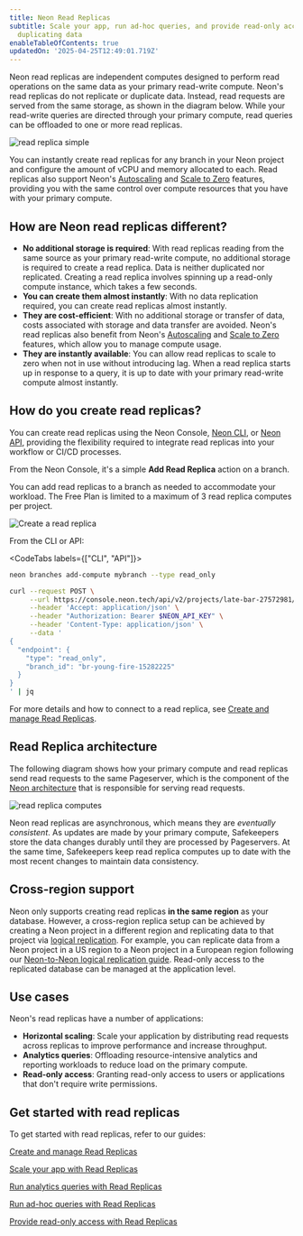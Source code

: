 ```yaml
---
title: Neon Read Replicas
subtitle: Scale your app, run ad-hoc queries, and provide read-only access without
  duplicating data
enableTableOfContents: true
updatedOn: '2025-04-25T12:49:01.719Z'
---
```


Neon read replicas are independent computes designed to perform read operations on the same data as your primary read-write compute. Neon's read replicas do not replicate or duplicate data. Instead, read requests are served from the same storage, as shown in the diagram below. While your read-write queries are directed through your primary compute, read queries can be offloaded to one or more read replicas.

![read replica simple](/docs/introduction/read_replica_simple.png)

You can instantly create read replicas for any branch in your Neon project and configure the amount of vCPU and memory allocated to each. Read replicas also support Neon's [Autoscaling](/docs/introduction/autoscaling) and [Scale to Zero](/docs/introduction/scale-to-zero) features, providing you with the same control over compute resources that you have with your primary compute.

## How are Neon read replicas different?

- **No additional storage is required**: With read replicas reading from the same source as your primary read-write compute, no additional storage is required to create a read replica. Data is neither duplicated nor replicated. Creating a read replica involves spinning up a read-only compute instance, which takes a few seconds.
- **You can create them almost instantly**: With no data replication required, you can create read replicas almost instantly.
- **They are cost-efficient**: With no additional storage or transfer of data, costs associated with storage and data transfer are avoided. Neon's read replicas also benefit from Neon's [Autoscaling](/docs/introduction/autoscaling) and [Scale to Zero](/docs/manage/endpoints#scale-to-zero-configuration) features, which allow you to manage compute usage.
- **They are instantly available**: You can allow read replicas to scale to zero when not in use without introducing lag. When a read replica starts up in response to a query, it is up to date with your primary read-write compute almost instantly.

## How do you create read replicas?

You can create read replicas using the Neon Console, [Neon CLI](/docs/reference/neon-cli), or [Neon API](https://api-docs.neon.tech/reference/getting-started-with-neon-api), providing the flexibility required to integrate read replicas into your workflow or CI/CD processes.

From the Neon Console, it's a simple **Add Read Replica** action on a branch.

<Admonition type="note">
You can add read replicas to a branch as needed to accommodate your workload. The Free Plan is limited to a maximum of 3 read replica computes per project.
</Admonition>

![Create a read replica](/docs/introduction/create_read_replica.png)

From the CLI or API:

<CodeTabs labels={["CLI", "API"]}>

```bash
neon branches add-compute mybranch --type read_only
```

```bash
curl --request POST \
     --url https://console.neon.tech/api/v2/projects/late-bar-27572981/endpoints \
     --header 'Accept: application/json' \
     --header "Authorization: Bearer $NEON_API_KEY" \
     --header 'Content-Type: application/json' \
     --data '
{
  "endpoint": {
    "type": "read_only",
    "branch_id": "br-young-fire-15282225"
  }
}
' | jq
```

</CodeTabs>

For more details and how to connect to a read replica, see [Create and manage Read Replicas](/docs/guides/read-replica-guide).

## Read Replica architecture

The following diagram shows how your primary compute and read replicas send read requests to the same Pageserver, which is the component of the [Neon architecture](/docs/introduction/architecture-overview) that is responsible for serving read requests.

![read replica computes](/docs/introduction/read_replicas.jpg)

Neon read replicas are asynchronous, which means they are _eventually consistent_. As updates are made by your primary compute, Safekeepers store the data changes durably until they are processed by Pageservers. At the same time, Safekeepers keep read replica computes up to date with the most recent changes to maintain data consistency.

## Cross-region support

Neon only supports creating read replicas **in the same region** as your database. However, a cross-region replica setup can be achieved by creating a Neon project in a different region and replicating data to that project via [logical replication](/docs/guides/logical-replication-guide). For example, you can replicate data from a Neon project in a US region to a Neon project in a European region following our [Neon-to-Neon logical replication guide](/docs/guides/logical-replication-neon-to-neon). Read-only access to the replicated database can be managed at the application level.

## Use cases

Neon's read replicas have a number of applications:

- **Horizontal scaling**: Scale your application by distributing read requests across replicas to improve performance and increase throughput.
- **Analytics queries**: Offloading resource-intensive analytics and reporting workloads to reduce load on the primary compute.
- **Read-only access**: Granting read-only access to users or applications that don't require write permissions.

## Get started with read replicas

To get started with read replicas, refer to our guides:

<DetailIconCards>

<a href="/docs/guides/read-replica-guide" description="Learn how to create, connect to, configure, delete, and monitor read replicas" icon="ladder">Create and manage Read Replicas</a>

<a href="/docs/guides/read-replica-integrations" description="Scale your app with read replicas using built-in framework support" icon="scale-up">Scale your app with Read Replicas</a>

<a href="/docs/guides/read-replica-data-analysis" description="Leverage read replicas for running data-intensive analytics queries" icon="chart-bar">Run analytics queries with Read Replicas</a>

<a href="/docs/guides/read-replica-adhoc-queries" description="Leverage read replicas for running ad-hoc queries" icon="queries">Run ad-hoc queries with Read Replicas</a>

<a href="/docs/guides/read-only-access-read-replicas" description="Leverage read replicas to provide read-only access to your data" icon="screen">Provide read-only access with Read Replicas</a>

</DetailIconCards>
